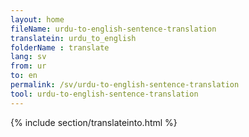 ```yaml
---
layout: home
fileName: urdu-to-english-sentence-translation
translatein: urdu_to_english
folderName : translate
lang: sv
from: ur
to: en
permalink: /sv/urdu-to-english-sentence-translation
tool: urdu-to-english-sentence-translation
---
```

{% include section/translateinto.html %}